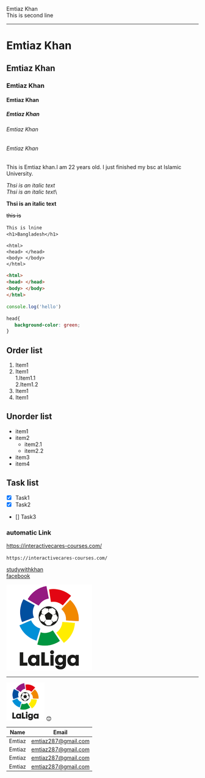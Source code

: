 <!--markdown tutorial-->
Emtiaz Khan  
This is second line

---

# Emtiaz Khan
## Emtiaz Khan
### Emtiaz Khan
#### Emtiaz Khan
##### Emtiaz Khan
###### Emtiaz Khan
###### Emtiaz Khan


<p>This is Emtiaz khan.I am 22 years old. I just finished my bsc at Islamic University.</p>

<i>Thsi is an italic text</i>  
_Thsi is an italic text_\

__Thsi is an italic text__

~~this is~~

`This is lnine`  
`<h1>Bangladesh</h1>`

```
<html>
<head> </head>
<body> </body>
</html>
```

```html
<html>
<head> </head>
<body> </body>
</html>
```

```javascript
console.log('hello')
```

 ```css
head{
    background-color: green;
}
```

## Order list
1. Item1
2. Item1  
    1.Item1.1  
    2.Item1.2
3. Item1
4. Item1

## Unorder list

- item1
- item2
    - item2.1
    - item2.2
- item3
- item4
 
## Task list
- [x] Task1
- [x] Task2
- [] Task3


### automatic Link
https://interactivecares-courses.com/

`https://interactivecares-courses.com/`

[studywithkhan][websitelink]  
[facebook][facebooklink]


[websitelink]: https://interactivecares-courses.com/

[facebooklink]: https://interactivecares-courses.com/

![profile](./images/images.png)

---
<img src="./images/images.png" width="100"/>
😊

| Name | Email |  
|----- | ------|
|Emtiaz | emtiaz287@gmail.com |
|Emtiaz | emtiaz287@gmail.com |
|Emtiaz | emtiaz287@gmail.com |
|Emtiaz | emtiaz287@gmail.com |
